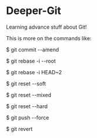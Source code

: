 # Deeper-Git

Learning advance stuff about Git!

This is more on the commands like:

$ git commit --amend

$ git rebase -i --root

$ git rebase -i HEAD~2

$ git reset --soft

$ git reset --mixed

$ git reset --hard

$ git push --force

$ git revert
